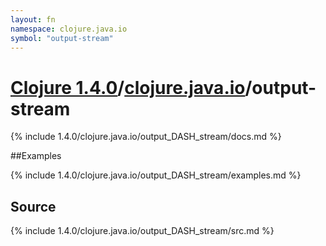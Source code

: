```yaml
---
layout: fn
namespace: clojure.java.io
symbol: "output-stream"
---
```


# [Clojure 1.4.0](../../)/[clojure.java.io](../)/output-stream

{% include 1.4.0/clojure.java.io/output_DASH_stream/docs.md %}

##Examples

{% include 1.4.0/clojure.java.io/output_DASH_stream/examples.md %}
## Source
{% include 1.4.0/clojure.java.io/output_DASH_stream/src.md %}

